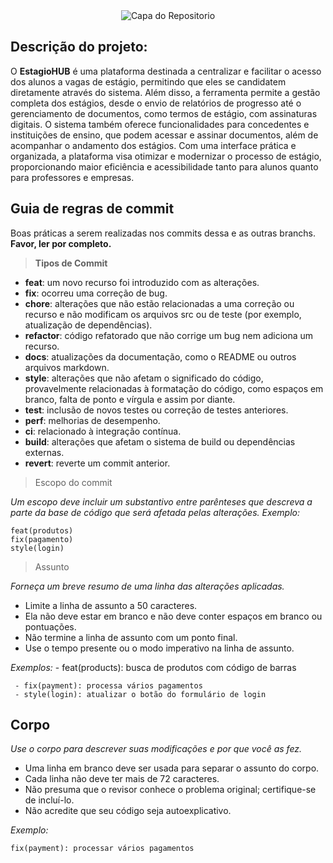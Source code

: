 <div align="center">
  <img src="https://github.com/gabrielceravoloo/EstagioHUB/blob/main/Banner.png" alt="Capa do Repositorio">
</div>

## Descrição do projeto:

O **EstagioHUB** é uma plataforma destinada a centralizar e facilitar o acesso dos alunos a vagas de estágio, permitindo que eles se candidatem diretamente através do sistema. Além disso, a ferramenta permite a gestão completa dos estágios, desde o envio de relatórios de progresso até o gerenciamento de documentos, como termos de estágio, com assinaturas digitais. O sistema também oferece funcionalidades para concedentes e instituições de ensino, que podem acessar e assinar documentos, além de acompanhar o andamento dos estágios. Com uma interface prática e organizada, a plataforma visa otimizar e modernizar o processo de estágio, proporcionando maior eficiência e acessibilidade tanto para alunos quanto para professores e empresas.

## Guia de regras de commit

Boas práticas a serem realizadas nos commits dessa e as outras branchs. **Favor, ler por completo.**

> **Tipos de Commit**

-   **feat**: um novo recurso foi introduzido com as alterações.
-   **fix**: ocorreu uma correção de bug.
-   **chore**: alterações que não estão
    relacionadas a uma correção ou recurso e não modificam os arquivos src ou de teste (por exemplo, atualização de dependências).
-   **refactor**: código refatorado que não corrige um bug nem adiciona um
    recurso.
-   **docs**: atualizações da documentação, como o README ou outros arquivos
    markdown.
-   **style**: alterações que não afetam o significado do código,
    provavelmente relacionadas à formatação do código, como espaços em branco, falta de ponto e vírgula e assim por diante.
-   **test**: inclusão de novos testes ou correção de testes anteriores.
-   **perf**: melhorias de desempenho.
-   **ci**: relacionado à integração contínua.
-   **build**: alterações que afetam o sistema de build ou dependências
    externas.
-   **revert**: reverte um commit anterior.

> Escopo do commit

_Um escopo deve incluir um substantivo entre parênteses que descreva a parte da base de código que será afetada pelas alterações. Exemplo:_

    feat(produtos)
    fix(pagamento)
    style(login)

> Assunto

_Forneça um breve resumo de uma linha das alterações aplicadas._

-   Limite a linha de assunto a 50 caracteres.
-   Ela não deve estar em branco e não deve conter espaços em branco ou
    pontuações.
-   Não termine a linha de assunto com um ponto final.
-   Use o tempo presente ou o modo imperativo na linha de assunto.

_Exemplos:_ - feat(products): busca de produtos com código de barras

     - fix(payment): processa vários pagamentos
     - style(login): atualizar o botão do formulário de login

## **Corpo**

_Use o corpo para descrever suas modificações e por que você as fez._

-   Uma linha em branco deve ser usada para separar o assunto do corpo.
-   Cada linha não deve ter mais de 72 caracteres.
-   Não presuma que o revisor conhece o problema original; certifique-se
    de incluí-lo.
-   Não acredite que seu código seja autoexplicativo.

_Exemplo:_

    fix(payment): processar vários pagamentos
